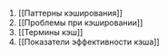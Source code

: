 1. [[Паттерны кэширования]]
2. [[Проблемы при кэшировании]]
3. [[Термины кэш]]
4. [[Показатели эффективности кэша]]